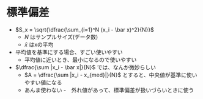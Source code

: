 # 標準偏差

- $S_x = \sqrt{\dfrac{\sum_{i=1}^N (x_i - \bar x)^2}{N}}$
  - $N$ はサンプルサイズ(データ数)
  - $\bar x$ はxの平均
- 平均値を基準にする場合、すごい使いやすい
  - 平均値に近いとき、最小になるので使いやすい
- $\dfrac{\sum |x_i - \bar x|}{N}$ では、なんか微妙らしい
  - $A = \dfrac{\sum |x_i - x_{med}|}{N}$ とすると、中央値が基準に使いやすい値になる
  - あんま使わない
    -　外れ値があって、標準偏差が扱いづらいときに使う

